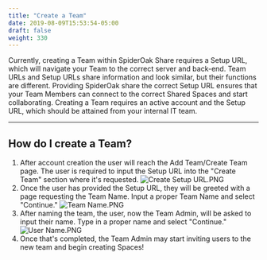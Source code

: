 ```yaml
---
title: "Create a Team"
date: 2019-08-09T15:53:54-05:00
draft: false
weight: 330
---
```


Currently, creating a Team within SpiderOak Share requires a Setup URL, which will navigate your Team to the correct server and back-end. Team URLs and Setup URLs share information and look similar, but their functions are different. Providing SpiderOak share the correct Setup URL ensures that your Team Members can connect to the correct Shared Spaces and start collaborating. Creating a Team requires an active account and the Setup URL, which should be attained from your internal IT team.

---

## How do I create a Team? 

1. After account creation the user will reach the Add Team/Create Team page. The user is required to input the Setup URL into the "Create Team" section where it's requested.
![Create Setup URL.PNG](/user/attachments/53604218.PNG)
2. Once the user has provided the Setup URL, they will be greeted with a page requesting the Team Name. Input a proper Team Name and select "Continue."
![Team Name.PNG](/user/attachments/21710832.PNG)
3. After naming the team, the user, now the Team Admin, will be asked to input their name. Type in a proper name and select "Continue."
![User Name.PNG](/user/attachments/ae4e4b17.PNG)
4. Once that's completed, the Team Admin may start inviting users to the new team and begin creating Spaces!

